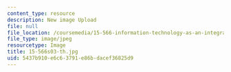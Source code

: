 ```yaml
---
content_type: resource
description: New image Upload
file: null
file_location: /coursemedia/15-566-information-technology-as-an-integrating-force-in-manufacturing-spring-2003/5437b910e6c63791e86bdacef36825d9_15-566s03-th.jpg
file_type: image/jpeg
resourcetype: Image
title: 15-566s03-th.jpg
uid: 5437b910-e6c6-3791-e86b-dacef36825d9
---
```

